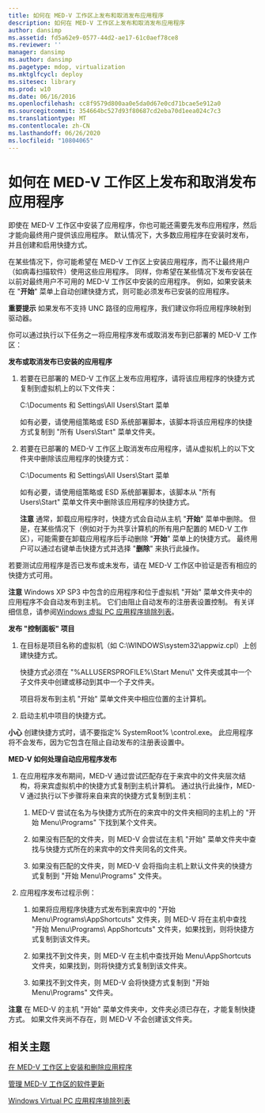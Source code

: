 ```yaml
---
title: 如何在 MED-V 工作区上发布和取消发布应用程序
description: 如何在 MED-V 工作区上发布和取消发布应用程序
author: dansimp
ms.assetid: fd5a62e9-0577-44d2-ae17-61c0aef78ce8
ms.reviewer: ''
manager: dansimp
ms.author: dansimp
ms.pagetype: mdop, virtualization
ms.mktglfcycl: deploy
ms.sitesec: library
ms.prod: w10
ms.date: 06/16/2016
ms.openlocfilehash: cc8f9579d800aa0e5da0d67e0cd71bcae5e912a0
ms.sourcegitcommit: 354664bc527d93f80687cd2eba70d1eea024c7c3
ms.translationtype: MT
ms.contentlocale: zh-CN
ms.lasthandoff: 06/26/2020
ms.locfileid: "10804065"
---
```

# 如何在 MED-V 工作区上发布和取消发布应用程序


即使在 MED-V 工作区中安装了应用程序，你也可能还需要先发布应用程序，然后才能向最终用户提供该应用程序。 默认情况下，大多数应用程序在安装时发布，并且创建和启用快捷方式。

在某些情况下，你可能希望在 MED-V 工作区上安装应用程序，而不让最终用户（如病毒扫描软件）使用这些应用程序。 同样，你希望在某些情况下发布安装在以前对最终用户不可用的 MED-V 工作区中安装的应用程序。 例如，如果安装未在 "**开始**" 菜单上自动创建快捷方式，则可能必须发布已安装的应用程序。

**重要提示** 如果发布不支持 UNC 路径的应用程序，我们建议你将应用程序映射到驱动器。

 

你可以通过执行以下任务之一将应用程序发布或取消发布到已部署的 MED-V 工作区：

**发布或取消发布已安装的应用程序**

1.  若要在已部署的 MED-V 工作区上发布应用程序，请将该应用程序的快捷方式复制到虚拟机上的以下文件夹：

    C:\\Documents 和 Settings\\All Users\\Start 菜单

    如有必要，请使用组策略或 ESD 系统部署脚本，该脚本将该应用程序的快捷方式复制到 "所有 Users\\Start" 菜单文件夹。

2.  若要在已部署的 MED-V 工作区上取消发布应用程序，请从虚拟机上的以下文件夹中删除该应用程序的快捷方式：

    C:\\Documents 和 Settings\\All Users\\Start 菜单

    如有必要，请使用组策略或 ESD 系统部署脚本，该脚本从 "所有 Users\\Start" 菜单文件夹中删除该应用程序的快捷方式。

    **注意** 通常，卸载应用程序时，快捷方式会自动从主机 "**开始**" 菜单中删除。 但是，在某些情况下（例如对于为共享计算机的所有用户配置的 MED-V 工作区），可能需要在卸载应用程序后手动删除 "**开始**" 菜单上的快捷方式。 最终用户可以通过右键单击快捷方式并选择 "**删除**" 来执行此操作。

     

若要测试应用程序是否已发布或未发布，请在 MED-V 工作区中验证是否有相应的快捷方式可用。

**注意** Windows XP SP3 中包含的应用程序和位于虚拟机 "开始" 菜单文件夹中的应用程序不会自动发布到主机。 它们由阻止自动发布的注册表设置控制。 有关详细信息，请参阅[Windows 虚拟 PC 应用程序排除列表](windows-virtual-pc-application-exclude-list.md)。

 

**发布 "控制面板" 项目**

1.  在目标是项目名称的虚拟机（如 C:\\WINDOWS\\system32\\appwiz.cpl）上创建快捷方式。

    快捷方式必须在 "%ALLUSERSPROFILE%\\Start Menu\\" 文件夹或其中一个子文件夹中创建或移动到其中一个子文件夹。

    项目将发布到主机 "开始" 菜单文件夹中相应位置的主计算机。

2.  启动主机中项目的快捷方式。

**小心** 创建快捷方式时，请不要指定% SystemRoot% \\control.exe。 此应用程序将不会发布，因为它包含在阻止自动发布的注册表设置中。

 

**MED-V 如何处理自动应用程序发布**

1.  在应用程序发布期间，MED-V 通过尝试匹配存在于来宾中的文件夹层次结构，将来宾虚拟机中的快捷方式复制到主机计算机。 通过执行此操作，MED-V 通过执行以下步骤将来自来宾的快捷方式复制到主机：

    1.  MED-V 尝试在名为与快捷方式所在的来宾中的文件夹相同的主机上的 "开始 Menu\\Programs" 下找到某个文件夹。

    2.  如果没有匹配的文件夹，则 MED-V 会尝试在主机 "开始" 菜单文件夹中查找与快捷方式所在的来宾中的文件夹同名的文件夹。

    3.  如果没有匹配的文件夹，则 MED-V 会将指向主机上默认文件夹的快捷方式复制到 "开始 Menu\\Programs" 文件夹。

2.  应用程序发布过程示例：

    1.  如果将应用程序快捷方式发布到来宾中的 "开始 Menu\\Programs\\AppShortcuts" 文件夹，则 MED-V 将在主机中查找 "开始 Menu\\Programs\\ AppShortcuts" 文件夹，如果找到，则将快捷方式复制到该文件夹。

    2.  如果找不到文件夹，则 MED-V 在主机中查找开始 Menu\\AppShortcuts 文件夹，如果找到，则将快捷方式复制到该文件夹。

    3.  如果找不到文件夹，则 MED-V 会将快捷方式复制到 "开始 Menu\\Programs" 文件夹。

**注意** 在 MED-V 的主机 "开始" 菜单文件夹中，文件夹必须已存在，才能复制快捷方式。 如果文件夹尚不存在，则 MED-V 不会创建该文件夹。

 

## 相关主题


[在 MED-V 工作区上安装和删除应用程序](installing-and-removing-an-application-on-the-med-v-workspace.md)

[管理 MED-V 工作区的软件更新](managing-software-updates-for-med-v-workspaces.md)

[Windows Virtual PC 应用程序排除列表](windows-virtual-pc-application-exclude-list.md)

 

 






